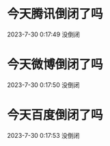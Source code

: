 # 今天腾讯倒闭了吗

2023-7-30 0:17:49 没倒闭

# 今天微博倒闭了吗

2023-7-30 0:17:50 没倒闭

# 今天百度倒闭了吗

2023-7-30 0:17:53 没倒闭

